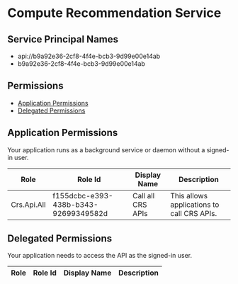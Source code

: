 # Compute Recommendation Service
## Service Principal Names
- api://b9a92e36-2cf8-4f4e-bcb3-9d99e00e14ab
- b9a92e36-2cf8-4f4e-bcb3-9d99e00e14ab

 ## Permissions
- [Application Permissions](#application-permissions)
- [Delegated Permissions](#delegated-permissions)

## Application Permissions
Your application runs as a background service or daemon without a signed-in user.

| Role | Role Id | Display Name | Description |
|---|---|---|---|
| Crs.Api.All | f155dcbc-e393-438b-b343-92699349582d | Call all CRS APIs | This allows applications to call CRS APIs. |

## Delegated Permissions
Your application needs to access the API as the signed-in user. 

| Role | Role Id | Display Name | Description |
|---|---|---|---|

